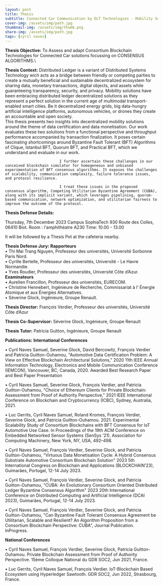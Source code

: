 ```yaml
---
layout: post
title: Thesis
subtitle: Connected Car Communication by DLT Technologies - Mobility Service Implementation by Adaptation of Consortium Blockchain Consensus algorithms
cover-img: /assets/img/path.jpg
thumbnail-img: /assets/img/thumb.png
share-img: /assets/img/path.jpg
tags: [cyril naves]
---
```

**Thesis Objective:** To Assess and adapt Consortium Blockchain Technologies for Connected Car solutions focussing on CONSENSUS ALGORITHMS.\

**Thesis Context:**          Distributed Ledger is a variant of Distributed Systems Technology wich acts as a bridge between friendly or competing parties to create a mutually beneficial and sustainable decentralized ecosystem for sharing data, monetary transactions, digital objects, and assets while guaranteeing transparency, security, and privacy. Mobility solutions have been embracing distributed ledger decentralized solutions as they represent a perfect solution in the current age of multimodal transport-enabled smart cities. Be it decentralized energy grids, big data-hungry artificial intelligence platforms, autonomous vehicles, or drones they create an accountable and open society.</br>
                             This thesis presents two insights into decentralized mobility solutions around the theme of data certification and data monetisation. Our work evaluates these two solutions from a functional perspective and throughput performance accompanied by transaction finalization. It poses certain fascinating shortcomings around Byzantine Fault Tolerant (BFT) Algorithms of Clique, Istanbul BFT, Quorum BFT, and Practical BFT, which we understand and evaluate in our work.
                             
                             I further ascertain these challenges in our conceived blockchain simulator for homogeneous and unbiased experimentation of BFT consensus algorithms. It exposes the challenges of scalability, communication complexity, failure tolerance issues, and protocol resilience.
                             
                             I treat these issues in the proposed consensus algorithm, Competing Utilitarian Byzantine Agreement (CUBA), along with its implicit variant, which leverages pipelining, quorum-based communication, network optimization, and utilitarian fairness to improve the outcome of the protocol.

**Thesis Defense Details:**

Thursday, 7th December 2023 Campus SophiaTech 930 Route des Colles, 06410 Biot.
Room : l'amphithéatre A230 
Time: 10.00 - 13.00

It will be followed by a Thesis Pot at the cafeteria nearby.
                             

**Thesis Defense Jury:**
**Rapporteurs**\
• Thi Mai Trang Nguyen, Professeur des universités, Université Sorbonne Paris Nord.\
• Cyrille Bertelle, Professeur des universités, Université - Le Havre Normandie.\
• Yves Roudier, Professeur des universités, Université Côte d’Azur.
**Examinateurs**\
• Aurelien Francillon, Professeur des universités, EURECOM.\
• Christine Hennebert, Ingénieure de Recherche, Commissariat à l’ Énergie Atomique et aux Énergies Alternatives.\
• Séverine Glock, Ingénieure, Groupe Renault.

**Thesis Director:**
François Verdier, Professeur des universités, Université Côte d’Azur

**Thesis Co-Supervisor:**
Séverine Glock, Ingénieure, Groupe Renault

**Thesis Tutor:**
Patricia Guitton, Ingénieure, Groupe Renault

**Publications:**
**International Conferences**

• Cyril Naves Samuel, Severine Glock, David Bercowitz, François Verdier and Patricia
Guitton-Ouhamou, "Automotive Data Certification Problem: A View on Effective
Blockchain Architectural Solutions," 2020 11th IEEE Annual Information Technology,
Electronics and Mobile Communication Conference (IEMCON), Vancouver, BC,
Canada, 2020. Awarded Best Research Paper and Best Paper Presentation

• Cyril Naves Samuel, Severine Glock, François Verdier, and Patricia Guitton-Ouhamou,
"Choice of Ethereum Clients for Private Blockchain: Assessment from Proof of Authority
Perspective," 2021 IEEE International Conference on Blockchain and Cryptocurrency
(ICBC), Sydney, Australia, 2021.

• Luc Gerrits, Cyril Naves Samuel, Roland Kromes, François Verdier, Severine Glock,
and Patricia Guitton-Ouhamou. 2021. Experimental Scalability Study of Consortium
Blockchains with BFT Consensus for IoT Automotive Use Case. In Proceedings of
the 19th ACM Conference on Embedded Networked Sensor Systems (SenSys ’21).
Association for Computing Machinery, New York, NY, USA, 492–498.

• Cyril Naves Samuel, François Verdier, Severine Glock, and Patricia Guitton-Ouhamou,
"Virtuous Data Monetisation Cycle: A Hybrid Consensus Substrate Automotive Consortium
Blockchain Solution" 2023 5th International Congress on Blockchain and Applications
(BLOCKCHAIN’23), Guimarães, Portugal, 12-14 July 2023.

• Cyril Naves Samuel, François Verdier, Severine Glock, and Patricia Guitton-Ouhamou,
"CUBA: An Evolutionary Consortium Oriented Distributed Ledger Byzantine Consensus
Algorithm" 2023 20th International Conference on Distributed Computing and
Artificial Intelligence (DCAI 2023), Guimarães, Portugal, 12-14 July 2023.

• Cyril Naves Samuel, François Verdier, Severine Glock, and Patricia Guitton-Ouhamou,
"Can Byzantine Fault Tolerant Consensus Agreement be Utilitarian, Scalable and
Resilient? An Algorithm Proposition from a Consortium Blockchain Perspective:
CUBA", Journal Publication. InProgress.

**National Conferences**

• Cyril Naves Samuel, François Verdier, Severine Glock, Patricia Guitton-Ouhamou.
Private Blockchain Assessment from Proof of Authority Perspective. 15ème Colloque
National du GDR SOC2, Jun 2021, France.

• Luc Gerrits, Cyril Naves Samuel, François Verdier. IoT-Blockchain Based Ecosystem
using Hyperledger Sawtooth. GDR SOC2, Jun 2022, Strasbourg, France.
